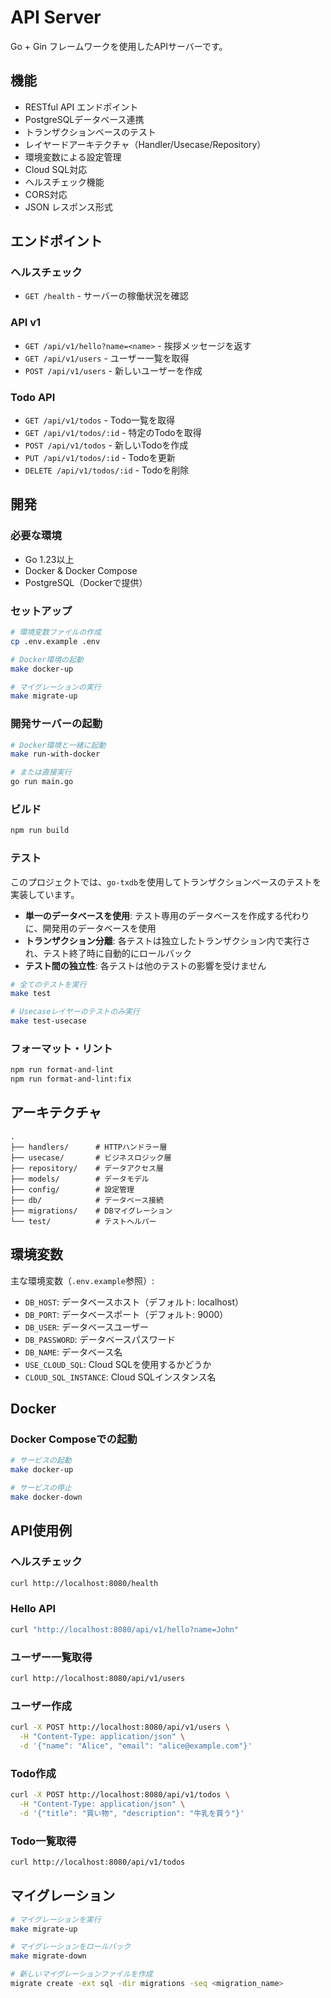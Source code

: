 # API Server

Go + Gin フレームワークを使用したAPIサーバーです。

## 機能

- RESTful API エンドポイント
- PostgreSQLデータベース連携
- トランザクションベースのテスト
- レイヤードアーキテクチャ（Handler/Usecase/Repository）
- 環境変数による設定管理
- Cloud SQL対応
- ヘルスチェック機能
- CORS対応
- JSON レスポンス形式

## エンドポイント

### ヘルスチェック

- `GET /health` - サーバーの稼働状況を確認

### API v1

- `GET /api/v1/hello?name=<name>` - 挨拶メッセージを返す
- `GET /api/v1/users` - ユーザー一覧を取得
- `POST /api/v1/users` - 新しいユーザーを作成

### Todo API

- `GET /api/v1/todos` - Todo一覧を取得
- `GET /api/v1/todos/:id` - 特定のTodoを取得
- `POST /api/v1/todos` - 新しいTodoを作成
- `PUT /api/v1/todos/:id` - Todoを更新
- `DELETE /api/v1/todos/:id` - Todoを削除

## 開発

### 必要な環境

- Go 1.23以上
- Docker & Docker Compose
- PostgreSQL（Dockerで提供）

### セットアップ

```bash
# 環境変数ファイルの作成
cp .env.example .env

# Docker環境の起動
make docker-up

# マイグレーションの実行
make migrate-up
```

### 開発サーバーの起動

```bash
# Docker環境と一緒に起動
make run-with-docker

# または直接実行
go run main.go
```

### ビルド

```bash
npm run build
```

### テスト

このプロジェクトでは、`go-txdb`を使用してトランザクションベースのテストを実装しています。

- **単一のデータベースを使用**: テスト専用のデータベースを作成する代わりに、開発用のデータベースを使用
- **トランザクション分離**: 各テストは独立したトランザクション内で実行され、テスト終了時に自動的にロールバック
- **テスト間の独立性**: 各テストは他のテストの影響を受けません

```bash
# 全てのテストを実行
make test

# Usecaseレイヤーのテストのみ実行
make test-usecase
```

### フォーマット・リント

```bash
npm run format-and-lint
npm run format-and-lint:fix
```

## アーキテクチャ

```
.
├── handlers/      # HTTPハンドラー層
├── usecase/       # ビジネスロジック層
├── repository/    # データアクセス層
├── models/        # データモデル
├── config/        # 設定管理
├── db/            # データベース接続
├── migrations/    # DBマイグレーション
└── test/          # テストヘルパー
```

## 環境変数

主な環境変数（`.env.example`参照）:

- `DB_HOST`: データベースホスト（デフォルト: localhost）
- `DB_PORT`: データベースポート（デフォルト: 9000）
- `DB_USER`: データベースユーザー
- `DB_PASSWORD`: データベースパスワード
- `DB_NAME`: データベース名
- `USE_CLOUD_SQL`: Cloud SQLを使用するかどうか
- `CLOUD_SQL_INSTANCE`: Cloud SQLインスタンス名

## Docker

### Docker Composeでの起動

```bash
# サービスの起動
make docker-up

# サービスの停止
make docker-down
```

## API使用例

### ヘルスチェック

```bash
curl http://localhost:8080/health
```

### Hello API

```bash
curl "http://localhost:8080/api/v1/hello?name=John"
```

### ユーザー一覧取得

```bash
curl http://localhost:8080/api/v1/users
```

### ユーザー作成

```bash
curl -X POST http://localhost:8080/api/v1/users \
  -H "Content-Type: application/json" \
  -d '{"name": "Alice", "email": "alice@example.com"}'
```

### Todo作成

```bash
curl -X POST http://localhost:8080/api/v1/todos \
  -H "Content-Type: application/json" \
  -d '{"title": "買い物", "description": "牛乳を買う"}'
```

### Todo一覧取得

```bash
curl http://localhost:8080/api/v1/todos
```

## マイグレーション

```bash
# マイグレーションを実行
make migrate-up

# マイグレーションをロールバック
make migrate-down

# 新しいマイグレーションファイルを作成
migrate create -ext sql -dir migrations -seq <migration_name>
```
